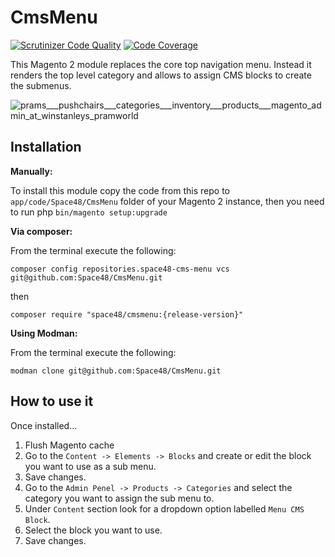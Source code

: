 # CmsMenu
[![Scrutinizer Code Quality](https://scrutinizer-ci.com/g/Space48/CmsMenu/badges/quality-score.png?b=master&s=2ef036b4914a67ab3a7629d4a7cd722d422fee77)](https://scrutinizer-ci.com/g/Space48/CmsMenu/?branch=master)
[![Code Coverage](https://scrutinizer-ci.com/g/Space48/CmsMenu/badges/coverage.png?b=master&s=058641925edf8931d988a11aa92003121356a4ba)](https://scrutinizer-ci.com/g/Space48/CmsMenu/?branch=master)

This Magento 2 module replaces the core top navigation menu. Instead it renders the top level category and allows to assign CMS blocks to create the submenus.

![prams___pushchairs___categories___inventory___products___magento_admin_at_winstanleys_pramworld](https://user-images.githubusercontent.com/1080386/30594708-e2862734-9d46-11e7-8da8-fc941eb89514.jpg)

## Installation

**Manually:**

To install this module copy the code from this repo to `app/code/Space48/CmsMenu` folder of your Magento 2 instance, then you need to run php `bin/magento setup:upgrade`

**Via composer:**

From the terminal execute the following:

`composer config repositories.space48-cms-menu vcs git@github.com:Space48/CmsMenu.git`

then

`composer require "space48/cmsmenu:{release-version}"`

**Using Modman:**

From the terminal execute the following:

`modman clone git@github.com:Space48/CmsMenu.git`

## How to use it

Once installed...

1. Flush Magento cache
2. Go to the `Content -> Elements -> Blocks` and create or edit the block you want to use as a sub menu.
3. Save changes.
4. Go to the `Admin Penel -> Products -> Categories` and select the category you want to assign the sub menu to.
5. Under `Content` section look for a dropdown option labelled `Menu CMS Block`.
6. Select the block you want to use.
7. Save changes.
